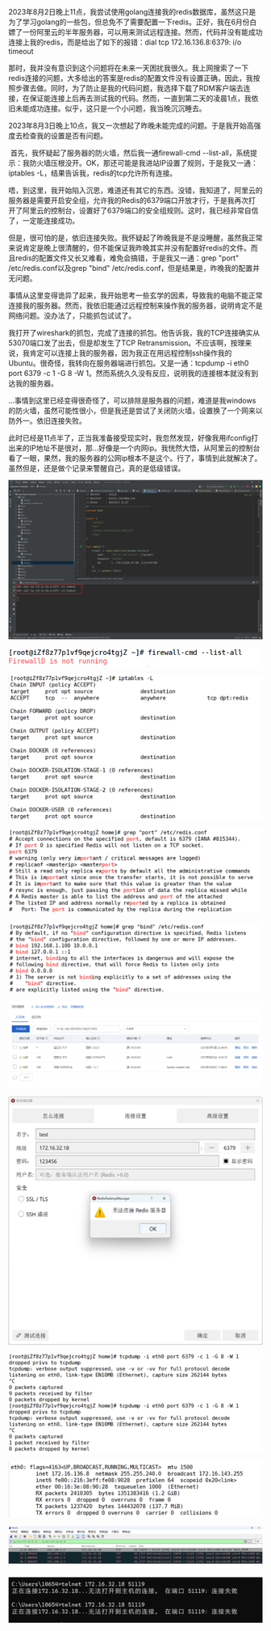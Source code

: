 ​	2023年8月2日晚上11点，我尝试使用golang连接我的redis数据库，虽然这只是为了学习golang的一些包，但总免不了需要配置一下redis。正好，我在6月份白嫖了一份阿里云的半年服务器，可以用来测试远程连接。然而，代码并没有能成功连接上我的redis，而是给出了如下的报错：dial tcp 172.16.136.8:6379: i/o timeout

​	那时，我并没有意识到这个问题将在未来一天困扰我很久。我上网搜索了一下redis连接的问题，大多给出的答案是redis的配置文件没有设置正确，因此，我按照步骤去做。同时，为了防止是我的代码问题，我选择下载了RDM客户端去连接，在保证能连接上后再去测试我的代码。然而，一直到第二天的凌晨1点，我依旧未能成功连接。似乎，这只是一个小问题，我当晚沉沉睡去。

​	2023年8月3日晚上10点，我又一次想起了昨晚未能完成的问题。于是我开始高强度去检查我的设置是否有问题。

​	首先，我怀疑起了服务器的防火墙，然后我一通firewall-cmd --list-all，系统提示：我防火墙压根没开。OK，那还可能是我进站IP设置了规则，于是我又一通：iptables -L，结果告诉我，redis的tcp允许所有连接。

​	唔，到这里，我开始陷入沉思，难道还有其它的东西。没错，我知道了，阿里云的服务器是需要开启安全组，允许我的Redis的6379端口开放才行，于是我再次打开了阿里云的控制台，设置好了6379端口的安全组规则。这时，我已经非常自信了，一定能连接成功。

​	但是，很可怕的是，依旧连接失败。我怀疑起了昨晚我是不是没睡醒，虽然我正常来说肯定是晚上很清醒的，但不能保证我昨晚其实并没有配置好redis的文件。而且redis的配置文件又长又难看，难免会搞错，于是我又一通：grep "port" /etc/redis.conf以及grep "bind" /etc/redis.conf，但是结果是，昨晚我的配置并无问题。

​	事情从这里变得诡异了起来，我开始思考一些玄学的因素，导致我的电脑不能正常连接我的服务器。然而，我依旧能通过远程控制来操作我的服务器，说明肯定不是网络问题。没办法了，只能抓包试试了。

​	我打开了wireshark的抓包，完成了连接的抓包。他告诉我，我的TCP连接确实从53070端口发了出去，但是却发生了TCP Retransmission。不应该啊，按理来说，我肯定可以连接上我的服务器，因为我正在用远程控制ssh操作我的Ubuntu。很奇怪，我转向在服务器端进行抓包。又是一通：tcpdump -i eth0 port 6379 -c 1 -G 8 -W 1。然而系统久久没有反应，说明我的连接根本就没有到达我的服务器。

​	...事情到这里已经变得很奇怪了，可以排除是服务器的问题，难道是我windows的防火墙，虽然可能性很小，但是我还是尝试了关闭防火墙，设置换了一个网来以防外一。依旧连接失败。

​	此时已经是11点半了，正当我准备接受现实时，我忽然发现，好像我用ifconfig打出来的IP地址不是很对，那...好像是一个内网ip。我恍然大悟，从阿里云的控制台看了一眼，果然，我的服务器的公网ip根本不是这个。行了，事情到此就解决了。虽然但是，还是做个记录来警醒自己，真的是低级错误。



![image-20230803233325863](./assets/image-20230803233325863.png)

![image-20230803232903290](./assets/image-20230803232903290.png)



![image-20230803232845002](./assets/image-20230803232845002.png)



![image-20230803232703328](./assets/image-20230803232703328.png)



![image-20230803232649481](./assets/image-20230803232649481.png)

![image-20230803234103646](./assets/image-20230803234103646.png)

![image-20230803232616926](./assets/image-20230803232616926.png)



![image-20230803232536292](./assets/image-20230803232536292.png)



![image-20230803232438827](./assets/image-20230803232438827.png)

![image-20230803232419866](./assets/image-20230803232419866.png)

![image-20230803232403519](./assets/image-20230803232403519.png)